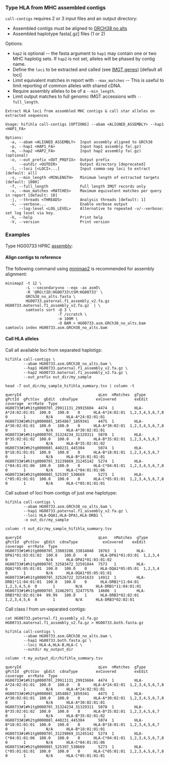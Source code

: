 ### Type HLA from MHC assembled contigs
`call-contigs` requires 2 or 3 input files and an output directory:
 * Assembled contigs must be aligned to [GRCH38 no alts](https://ftp.ncbi.nlm.nih.gov/genomes/all/GCA/000/001/405/GCA_000001405.15_GRCh38/seqs_for_alignment_pipelines.ucsc_ids/GCA_000001405.15_GRCh38_no_alt_analysis_set.fna.gz)
 * Assembled haplotype fasta[.gz] files (1 or 2)  

Options:
 * `hap2` is optional -- the fasta argument to `hap1` may contain one or two MHC haplotig sets.  If `hap2` is not set, alleles will be phased by contig name.
 * Define the `loci` to be extracted and called (see [IMGT genes](https://hla.alleles.org/genes/index.html)) [default all loci]
 * Limit equivalent matches in report with `--max_matches` -- This is useful to limit reporting of common alleles with shared cDNA.
 * Require assembly alleles to be of a `--min_length`.
 * Limit output matches to full genomic IMGT accessions with `--full_length`.
```
Extract HLA loci from assembled MHC contigs & call star alleles on extracted sequences

Usage: hifihla call-contigs [OPTIONS] --abam <ALIGNED_ASSEMBLY> --hap1 <HAP1_FA>

Options:
  -a, --abam <ALIGNED_ASSEMBLY>  Input assembly aligned to GRCh38
  -p, --hap1 <HAP1_FA>           Input hap1 assembly fa(.gz)
  -m, --hap2 <HAP2_FA>           Input hap2 assembly fa(.gz) (optional)
  -o, --out_prefix <OUT_PREFIX>  Output prefix
      --outdir <OUTDIR>          Output directory [deprecated]
  -l, --loci [<LOCI>...]         Input comma-sep loci to extract [default: all]
  -s, --min_length <MINLENGTH>   Minimum length of extracted targets [default: 1000]
  -f, --full_length              Full length IMGT records only
  -x, --max_matches <MATCHES>    Maximum equivalent matches per query in report [default: 10]
  -j, --threads <THREADS>        Analysis threads [default: 1]
  -v, --verbose...               Enable verbose output
      --log-level <LOG_LEVEL>    Alternative to repeated -v/--verbose: set log level via key.
  -h, --help                     Print help
  -V, --version                  Print version
```

### Examples
Type HG00733 HPRC [assembly](https://s3-us-west-2.amazonaws.com/human-pangenomics/working/HPRC_PLUS/HG00733/assemblies/year1_freeze_assembly_v2/):

#### Align contigs to reference
The following command using [minimap2](https://github.com/lh3/minimap2/) is recommended for assembly alignment:
```
minimap2 -t 12 \
         -L --secondary=no --eqx -ax asm5\
         -R '@RG\tID:HG00733\tSM:HG00733' \
         GRCh38_no_alts.fasta \
         HG00733.paternal.f1_assembly_v2.fa.gz HG00733.maternal.f1_assembly_v2.fa.gz  | \
         samtools sort -@ 3 \
                       -T /scratch \
                       -m 100M \
                       -O BAM > HG00733.asm.GRCh38_no_alts.bam
samtools index HG00733.asm.GRCH38_no_alts.bam
```
#### Call HLA alleles
Call all available loci from separated haplotigs:
```
hifihla call-contigs \
        --abam HG00733.asm.GRCh38_no_alts.bam \
        --hap1 HG00733.paternal.f1_assembly_v2.fa.gz \
        --hap2 HG00733.maternal.f1_assembly_v2.fa.gz \
        --out_prefix out_dir/my_sample

head -7 out_dir/my_sample_hifihla_summary.tsv | column -t
 
queryId                                  qLen  nMatches  gType              gPctId  gPctCov  gEdit  cdnaType        exCovered        exEdit  coverage  errRate  Type
HG00733#1#h1tg000070l_29911131_29915604  4474  1         HLA-A*24:02:01:01  100.0   100.0    0      HLA-A*24:02:01  1,2,3,4,5,6,7,8  0       1         N/A      HLA-A*24:02:01:01
HG00733#2#h2tg000008l_1854867_1859341    4475  1         HLA-A*30:02:01:01  100.0   100.0    0      HLA-A*30:02:01  1,2,3,4,5,6,7,8  0       1         N/A      HLA-A*30:02:01:01
HG00733#1#h1tg000070l_31324234_31329311  5078  1         HLA-B*35:02:01:02  100.0   100.0    0      HLA-B*35:02:01  1,2,3,4,5,6,7    0       1         N/A      HLA-B*35:02:01:02
HG00733#2#h2tg000008l_440231_445304      5074  1         HLA-B*18:01:01:01  100.0   100.0    0      HLA-B*18:01:01  1,2,3,4,5,6,7    0       1         N/A      HLA-B*18:01:01:01
HG00733#1#h1tg000070l_31239869_31245142  5274  1         HLA-C*04:01:01:06  100.0   100.0    0      HLA-C*04:01:01  1,2,3,4,5,6,7,8  0       1         N/A      HLA-C*04:01:01:06
HG00733#2#h2tg000008l_525397_530669      5273  1         HLA-C*05:01:01:01  100.0   100.0    0      HLA-C*05:01:01  1,2,3,4,5,6,7,8  0       1         N/A      HLA-C*05:01:01:01
```
Call subset of loci from contigs of just one haplotype:
```
hifihla call-contigs \
        --abam HG00733.asm.GRCh38_no_alts.bam \
        --hap1 HG00733.paternal.f1_assembly_v2.fa.gz \
        --loci HLA-DQA1,HLA-DPA1,HLA-DRB1 \
        -o out_dir/my_sample

column -t out_dir/my_sample_hifihla_summary.tsv

queryId                                  qLen   nMatches  gType                 gPctId  gPctCov  gEdit  cdnaType           exCovered    exEdit  coverage  errRate  Type
HG00733#1#h1tg000070l_33003286_33014048  10763  1         HLA-DPA1*01:03:01:02  100.0   100.0    0      HLA-DPA1*01:03:01  1,2,3,4      0       1         N/A      HLA-DPA1*01:03:01:02
HG00733#1#h1tg000070l_32583472_32591044  7573   1         HLA-DQA1*05:05:01:01  100.0   100.0    0      HLA-DQA1*05:05:01  1,2,3,4      0       1         N/A      HLA-DQA1*05:05:01:01
HG00733#1#h1tg000070l_32526722_32541633  14912  1         HLA-DRB1*11:04:01:01  100.0   100.0    0      HLA-DRB1*11:04:01  1,2,3,4,5,6  0       1         N/A      HLA-DRB1*11:04:01:01
HG00733#1#h1tg000070l_32462971_32477576  14606  1         HLA-DRB3*02:02:01:04  99.99   100.0    1      HLA-DRB3*02:02:01  1,2,3,4,5,6  0       1         N/A      HLA-DRB3*02:02:01
```
Call class I from un-separated contigs:
```
cat HG00733.paternal.f1_assembly_v2.fa.gz HG00733.maternal.f1_assembly_v2.fa.gz > HG00733.both.fasta.gz

hifihla call-contigs \
        --abam HG00733.asm.GRCh38_no_alts.bam \
        --hap1 HG00733.both.fasta.gz \
        --loci HLA-A,HLA-B,HLA-C \
        --outdir my_output_dir
        
column -t my_output_dir/hifihla_summary.tsv
 
queryId                                  qLen  nMatches  gType              gPctId  gPctCov  gEdit  cdnaType        exCovered        exEdit  coverage  errRate  Type
HG00733#1#h1tg000070l_29911131_29915604  4474  1         HLA-A*24:02:01:01  100.0   100.0    0      HLA-A*24:02:01  1,2,3,4,5,6,7,8  0       1         N/A      HLA-A*24:02:01:01
HG00733#2#h2tg000008l_1854867_1859341    4475  1         HLA-A*30:02:01:01  100.0   100.0    0      HLA-A*30:02:01  1,2,3,4,5,6,7,8  0       1         N/A      HLA-A*30:02:01:01
HG00733#1#h1tg000070l_31324234_31329311  5078  1         HLA-B*35:02:01:02  100.0   100.0    0      HLA-B*35:02:01  1,2,3,4,5,6,7    0       1         N/A      HLA-B*35:02:01:02
HG00733#2#h2tg000008l_440231_445304      5074  1         HLA-B*18:01:01:01  100.0   100.0    0      HLA-B*18:01:01  1,2,3,4,5,6,7    0       1         N/A      HLA-B*18:01:01:01
HG00733#1#h1tg000070l_31239869_31245142  5274  1         HLA-C*04:01:01:06  100.0   100.0    0      HLA-C*04:01:01  1,2,3,4,5,6,7,8  0       1         N/A      HLA-C*04:01:01:06
HG00733#2#h2tg000008l_525397_530669      5273  1         HLA-C*05:01:01:01  100.0   100.0    0      HLA-C*05:01:01  1,2,3,4,5,6,7,8  0       1         N/A      HLA-C*05:01:01:01
```
